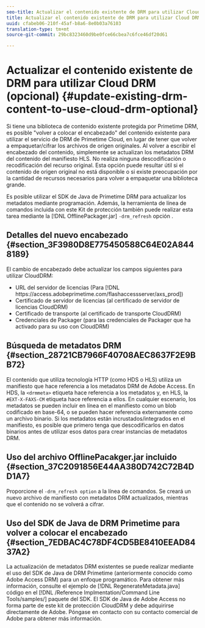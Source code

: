 ```yaml
---
seo-title: Actualizar el contenido existente de DRM para utilizar Cloud DRM (opcional)
title: Actualizar el contenido existente de DRM para utilizar Cloud DRM (opcional)
uuid: cfabeb06-210f-45af-b8a6-8e0b03a76103
translation-type: tm+mt
source-git-commit: 29bc8323460d9be0fce66cbea7c6fce46df20d61

---
```



# Actualizar el contenido existente de DRM para utilizar Cloud DRM (opcional) {#update-existing-drm-content-to-use-cloud-drm-optional}

Si tiene una biblioteca de contenido existente protegida por Primetime DRM, es posible &quot;volver a colocar el encabezado&quot; del contenido existente para utilizar el servicio de DRM de Primetime Cloud, en lugar de tener que volver a empaquetar/cifrar los archivos de origen originales. Al volver a escribir el encabezado del contenido, simplemente se actualizan los metadatos DRM del contenido del manifiesto HLS. No realiza ninguna descodificación o recodificación del recurso original. Esta opción puede resultar útil si el contenido de origen original no está disponible o si existe preocupación por la cantidad de recursos necesarios para volver a empaquetar una biblioteca grande.

Es posible utilizar el SDK de Java de Primetime DRM para actualizar los metadatos mediante programación. Además, la herramienta de línea de comandos incluida con este Kit de protección también puede realizar esta tarea mediante la [!DNL OfflinePackager.jar] `-drm_refresh` opción .

## Detalles del nuevo encabezado {#section_3F3980D8E775450588C64E02A8448189}

El cambio de encabezado debe actualizar los campos siguientes para utilizar CloudDRM:

* URL del servidor de licencias (Para [!DNL ht<span></span>tps://access.adobeprimetime.com/flashaccessserver/axs_prod])
* Certificado de servidor de licencias (al certificado de servidor de licencias CloudDRM)
* Certificado de transporte (al certificado de transporte CloudDRM)
* Credenciales de Packager (para las credenciales de Packager que ha activado para su uso con CloudDRM)

## Búsqueda de metadatos DRM {#section_28721CB7966F40708AEC8637F2E9BB72}

El contenido que utiliza tecnología HTTP (como HDS o HLS) utiliza un manifiesto que hace referencia a los metadatos DRM de Adobe Access. En HDS, la `<drmmeta>` etiqueta hace referencia a los metadatos y, en HLS, la `#EXT-X-FAXS-CM` etiqueta hace referencia a ellos. En cualquier escenario, los metadatos se pueden incluir en línea en el manifiesto como un blob codificado en base-64, o se pueden hacer referencia externamente como un archivo binario. Si los metadatos están incrustados/integrados en el manifiesto, es posible que primero tenga que descodificarlos en datos binarios antes de utilizar esos datos para crear instancias de metadatos DRM.

## Uso del archivo OfflinePacakger.jar incluido {#section_37C2091856E44AA380D742C72B4DD1A7}

Proporcione el `-drm_refresh option` a la línea de comandos. Se creará un nuevo archivo de manifiesto con metadatos DRM actualizados, mientras que el contenido no se volverá a cifrar.

## Uso del SDK de Java de DRM Primetime para volver a colocar el encabezado {#section_7EDBAC4C78DF4CD5BE8410EEAD8437A2}

La actualización de metadatos DRM existentes se puede realizar mediante el uso del SDK de Java de DRM Primetime (anteriormente conocido como Adobe Access DRM) para un enfoque programático. Para obtener más información, consulte el ejemplo de [!DNL RegenerateMetadata.java] código en el [!DNL /Reference Implmentation/Command Line Tools/samples/] paquete del SDK. El SDK de Java de Adobe Access no forma parte de este kit de protección CloudDRM y debe adquirirse directamente de Adobe. Póngase en contacto con su contacto comercial de Adobe para obtener más información.